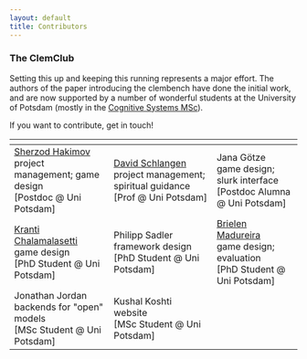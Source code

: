 ```yaml
---
layout: default
title: Contributors
---
```



### The ClemClub

Setting this up and keeping this running represents a major effort. The authors of the paper introducing the clembench have done the initial work, and are now supported by a number of wonderful students at the University of Potsdam (mostly in the [Cognitive Systems MSc](https://www.uni-potsdam.de/en/studium/what-to-study/master/masters-courses-from-a-to-z/cognitive-systems)).

If you want to contribute, get in touch!


<div class="contributors">
    <table>
        <thead>
            <tr>
                <th></th>
                <th></th>
                <th></th>
            </tr>
        </thead>
        <tbody>
            <tr>
                <td><a href="https://sherzod-hakimov.github.io/">Sherzod Hakimov</a><br>project management; game design<br>[Postdoc @ Uni Potsdam]</td>
                <td><a href="https://www.ling.uni-potsdam.de/~das/">David Schlangen</a><br>project management; spiritual guidance<br>[Prof @ Uni Potsdam]</td>
                <td>Jana Götze<br>game design; slurk interface<br>[Postdoc Alumna @ Uni Potsdam]</td>
            </tr>
            <tr>
                <td><a href="https://sodhinchu.github.io/">Kranti Chalamalasetti</a><br>game design<br>[PhD Student @ Uni Potsdam]</td>
                <td>Philipp Sadler<br>framework design<br>[PhD Student @ Uni Potsdam]</td>
                <td><a href="https://www.ling.uni-potsdam.de/~madureiralasota/">Brielen Madureira</a><br>game design; evaluation<br>[PhD Student @ Uni Potsdam]</td>
            </tr>
            <tr>
                <td>Jonathan Jordan<br>backends for "open" models<br>[MSc Student @ Uni Potsdam]</td>
                <td>Kushal Koshti<br>website<br>[MSc Student @ Uni Potsdam]</td>
                <td></td>
            </tr>
        </tbody>
    </table>
</div>



















